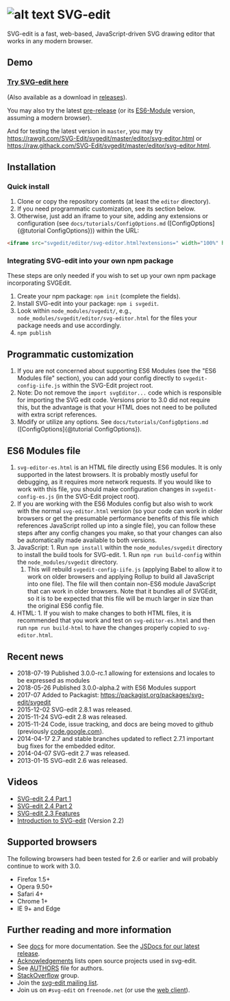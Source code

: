 # ![alt text](https://svg-edit.github.io/svgedit/images/logo48x48.svg "svg-edit logo of a pencil") SVG-edit

SVG-edit is a fast, web-based, JavaScript-driven SVG drawing editor that
works in any modern browser.

## Demo

### [Try SVG-edit here](https://svg-edit.github.io/svgedit/releases/latest/editor/svg-editor.html)

(Also available as a download in [releases](https://github.com/SVG-Edit/svgedit/releases)).

You may also try the latest
[pre-release](https://svg-edit.github.io/svgedit/releases/latest/editor/svg-editor.html) (or its [ES6-Module](https://svg-edit.github.io/svgedit/releases/latest/editor/svg-editor.html) version, assuming a modern browser).

And for testing the latest version in `master`, you may try <https://rawgit.com/SVG-Edit/svgedit/master/editor/svg-editor.html> or
<https://raw.githack.com/SVG-Edit/svgedit/master/editor/svg-editor.html>.

## Installation

### Quick install

1. Clone or copy the repository contents (at least the `editor` directory).
1. If you need programmatic customization, see its section below.
1. Otherwise, just add an iframe to your site, adding any extensions or
  configuration (see `docs/tutorials/ConfigOptions.md`
  ([ConfigOptions]{@tutorial ConfigOptions})) within the URL:
```html
<iframe src="svgedit/editor/svg-editor.html?extensions=" width="100%" height="100%"></iframe>
```

### Integrating SVG-edit into your own npm package

These steps are only needed if you wish to set up your own npm package
incorporating SVGEdit.

1. Create your npm package: `npm init` (complete the fields).
1. Install SVG-edit into your package:
  `npm i svgedit`.
1. Look within `node_modules/svgedit/`, e.g., `node_modules/svgedit/editor/svg-editor.html`
  for the files your package needs and use accordingly.
1. `npm publish`

## Programmatic customization

1. If you are not concerned about supporting ES6 Modules (see the
  "ES6 Modules file" section), you can add your config directly to
  `svgedit-config-iife.js` within the SVG-Edit project root.
  1. Note: Do not remove the `import svgEditor...` code which is responsible for
  importing the SVG edit code. Versions prior to 3.0 did not require this,
  but the advantage is that your HTML does not need to be polluted with
  extra script references.
1. Modify or utilize any options. See `docs/tutorials/ConfigOptions.md`
  ([ConfigOptions]{@tutorial ConfigOptions}).

## ES6 Modules file

1. `svg-editor-es.html` is an HTML file directly using ES6 modules.
  It is only supported in the latest browsers. It is probably mostly
  useful for debugging, as it requires more network requests.
  If you would like to work with this file, you should make configuration
  changes in `svgedit-config-es.js` (in the SVG-Edit project root).
1. If you are working with the ES6 Modules config but also wish to work with
  the normal `svg-editor.html` version (so your code can work in older
  browsers or get the presumable performance benefits of this file which
  references JavaScript rolled up into a single file), you can follow these
  steps after any config changes you make, so that your changes can also be
  automatically made available to both versions.
  1. JavaScript:
    1. Run `npm install` within the `node_modules/svgedit` directory to
      install the build tools for SVG-edit.
    1. Run `npm run build-config` within the `node_modules/svgedit` directory.
      1. This will rebuild `svgedit-config-iife.js` (applying Babel to allow
        it to work on older browsers and applying Rollup to build all
        JavaScript into one file). The file will then contain non-ES6 module
        JavaScript that can work in older browsers. Note that it bundles all
        of SVGEdit, so it is to be expected that this file will be much larger
        in size than the original ES6 config file.
  1. HTML:
    1. If you wish to make changes to both HTML files, it is recommended that you
      work and test on `svg-editor-es.html` and then run `npm run build-html`
      to have the changes properly copied to `svg-editor.html`.

## Recent news

- 2018-07-19 Published 3.0.0-rc.1 allowing for extensions and locales to be
  expressed as modules
- 2018-05-26 Published 3.0.0-alpha.2 with ES6 Modules support
- 2017-07 Added to Packagist: https://packagist.org/packages/svg-edit/svgedit
- 2015-12-02 SVG-edit 2.8.1 was released.
- 2015-11-24 SVG-edit 2.8 was released.
- 2015-11-24 Code, issue tracking, and docs are being moved to github (previously [code.google.com](https://code.google.com/p/svg-edit)).
- 2014-04-17 2.7 and stable branches updated to reflect 2.7.1 important bug fixes for the embedded editor.
- 2014-04-07 SVG-edit 2.7 was released.
- 2013-01-15 SVG-edit 2.6 was released.

## Videos

  * [SVG-edit 2.4 Part 1](https://www.youtube.com/watch?v=zpC7b1ZJvvM)
  * [SVG-edit 2.4 Part 2](https://www.youtube.com/watch?v=mDzZEoGUDe8)
  * [SVG-edit 2.3 Features](https://www.youtube.com/watch?v=RVIcIy5fXOc)
  * [Introduction to SVG-edit](https://www.youtube.com/watch?v=ZJKmEI06YiY) (Version 2.2)

## Supported browsers

The following browsers had been tested for 2.6 or earlier and will probably continue to work with 3.0.

- Firefox 1.5+
- Opera 9.50+
- Safari 4+
- Chrome 1+
- IE 9+ and Edge

## Further reading and more information

 * See [docs](docs/) for more documentation. See the [JSDocs for our latest release](https://svg-edit.github.io/svgedit/releases/latest/docs/jsdoc/index.html).
 * [Acknowledgements](docs/Acknowledgements.md) lists open source projects used in svg-edit.
 * See [AUTHORS](AUTHORS) file for authors.
 * [StackOverflow](https://stackoverflow.com/tags/svg-edit) group.
 * Join the [svg-edit mailing list](https://groups.google.com/forum/#!forum/svg-edit).
 * Join us on `#svg-edit` on `freenode.net` (or use the [web client](https://webchat.freenode.net/?channels=svg-edit)).
